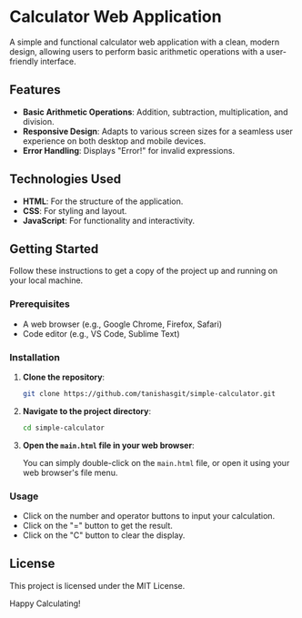 # Calculator Web Application

A simple and functional calculator web application with a clean, modern design, allowing users to perform basic arithmetic operations with a user-friendly interface.

## Features

- **Basic Arithmetic Operations**: Addition, subtraction, multiplication, and division.
- **Responsive Design**: Adapts to various screen sizes for a seamless user experience on both desktop and mobile devices.
- **Error Handling**: Displays "Error!" for invalid expressions.

## Technologies Used

- **HTML**: For the structure of the application.
- **CSS**: For styling and layout.
- **JavaScript**: For functionality and interactivity.

## Getting Started

Follow these instructions to get a copy of the project up and running on your local machine.

### Prerequisites

- A web browser (e.g., Google Chrome, Firefox, Safari)
- Code editor (e.g., VS Code, Sublime Text)

### Installation

1. **Clone the repository**:

    ```bash
    git clone https://github.com/tanishasgit/simple-calculator.git
    ```

2. **Navigate to the project directory**:

    ```bash
    cd simple-calculator
    ```

3. **Open the `main.html` file in your web browser**:

    You can simply double-click on the `main.html` file, or open it using your web browser's file menu.

### Usage

- Click on the number and operator buttons to input your calculation.
- Click on the "=" button to get the result.
- Click on the "C" button to clear the display.

## License

This project is licensed under the MIT License.


Happy Calculating!

